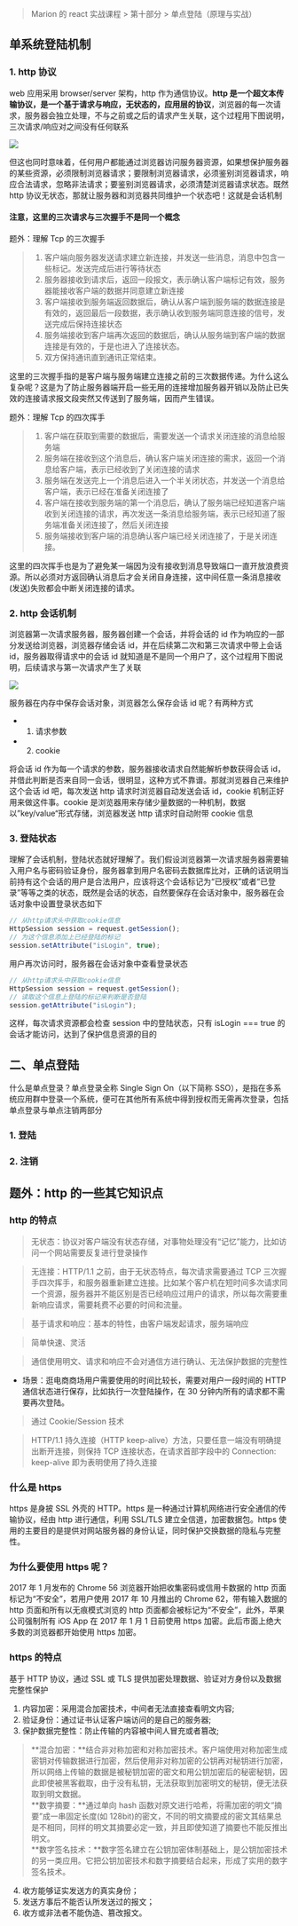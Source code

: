 > Marion 的 react 实战课程 > 第十部分 > 单点登陆（原理与实战）

## 单系统登陆机制

### 1. http 协议

web 应用采用 browser/server 架构，http 作为通信协议。**http 是一个超文本传输协议，是一个基于请求与响应，无状态的，应用层的协议**，浏览器的每一次请求，服务器会独立处理，不与之前或之后的请求产生关联，这个过程用下图说明，三次请求/响应对之间没有任何联系

<img src="../assets/images/unit_10/http.png" />

但这也同时意味着，任何用户都能通过浏览器访问服务器资源，如果想保护服务器的某些资源，必须限制浏览器请求；要限制浏览器请求，必须鉴别浏览器请求，响应合法请求，忽略非法请求；要鉴别浏览器请求，必须清楚浏览器请求状态。既然 http 协议无状态，那就让服务器和浏览器共同维护一个状态吧！这就是会话机制

#### 注意，这里的三次请求与三次握手不是同一个概念

题外：理解 Tcp 的三次握手

> 1. 客户端向服务器发送请求建立新连接，并发送一些消息，消息中包含一些标记。发送完成后进行等待状态
> 2. 服务器接收到请求后，返回一段报文，表示确认客户端标记有效，服务器能接收客户端的数据并同意建立新连接
> 3. 客户端接收到服务端返回数据后，确认从客户端到服务端的数据连接是有效的，返回最后一段数据，表示确认收到服务端同意连接的信号，发送完成后保持连接状态
> 4. 服务端接收到客户端再次返回的数据后，确认从服务端到客户端的数据连接是有效的，于是也进入了连接状态。
> 5. 双方保持通讯直到通讯正常结束。

这里的三次握手指的是客户端与服务端建立连接之前的三次数据传递。为什么这么复杂呢？这是为了防止服务器端开启一些无用的连接增加服务器开销以及防止已失效的连接请求报文段突然又传送到了服务端，因而产生错误。

题外：理解 Tcp 的四次挥手

> 1. 客户端在获取到需要的数据后，需要发送一个请求关闭连接的消息给服务端
> 2. 服务端在接收到这个消息后，确认客户端关闭连接的需求，返回一个消息给客户端，表示已经收到了关闭连接的请求
> 3. 服务端在发送完上一个消息后进入一个半关闭状态，并发送一个消息给客户端，表示已经在准备关闭连接了
> 4. 客户端在接收到服务端的第一个消息后，确认了服务端已经知道客户端收到关闭连接的请求，再次发送一条消息给服务端，表示已经知道了服务端准备关闭连接了，然后关闭连接
> 5. 服务端接收到客户端的消息确认客户端已经关闭连接了，于是关闭连接。

这里的四次挥手也是为了避免某一端因为没有接收到消息导致端口一直开放浪费资源。所以必须对方返回确认消息后才会关闭自身连接，这中间任意一条消息接收(发送)失败都会中断关闭连接的请求。

### 2. http 会话机制

浏览器第一次请求服务器，服务器创建一个会话，并将会话的 id 作为响应的一部分发送给浏览器，浏览器存储会话 id，并在后续第二次和第三次请求中带上会话 id，服务器取得请求中的会话 id 就知道是不是同一个用户了，这个过程用下图说明，后续请求与第一次请求产生了关联

<img src="../assets/images/unit_10/session.png" />

服务器在内存中保存会话对象，浏览器怎么保存会话 id 呢？有两种方式

- 1. 请求参数
- 2. cookie

将会话 id 作为每一个请求的参数，服务器接收请求自然能解析参数获得会话 id，并借此判断是否来自同一会话，很明显，这种方式不靠谱。那就浏览器自己来维护这个会话 id 吧，每次发送 http 请求时浏览器自动发送会话 id，cookie 机制正好用来做这件事。cookie 是浏览器用来存储少量数据的一种机制，数据以”key/value“形式存储，浏览器发送 http 请求时自动附带 cookie 信息

### 3. 登陆状态

理解了会话机制，登陆状态就好理解了。我们假设浏览器第一次请求服务器需要输入用户名与密码验证身份，服务器拿到用户名密码去数据库比对，正确的话说明当前持有这个会话的用户是合法用户，应该将这个会话标记为“已授权”或者“已登录”等等之类的状态，既然是会话的状态，自然要保存在会话对象中，服务器在会话对象中设置登录状态如下

```javascript
// 从http请求头中获取cookie信息
HttpSession session = request.getSession();
// 为这个信息添加上已经登陆的标记
session.setAttribute("isLogin", true);
```

用户再次访问时，服务器在会话对象中查看登录状态

```javascript
// 从http请求头中获取cookie信息
HttpSession session = request.getSession();
// 读取这个信息上登陆的标记来判断是否登陆
session.getAttribute("isLogin");
```

这样，每次请求资源都会检查 session 中的登陆状态，只有 isLogin === true 的会话才能访问，达到了保护信息资源的目的

## 二、单点登陆

什么是单点登录？单点登录全称 Single Sign On（以下简称 SSO），是指在多系统应用群中登录一个系统，便可在其他所有系统中得到授权而无需再次登录，包括单点登录与单点注销两部分

### 1. 登陆

### 2. 注销

## 题外：http 的一些其它知识点

### http 的特点

> 无状态：协议对客户端没有状态存储，对事物处理没有“记忆”能力，比如访问一个网站需要反复进行登录操作

> 无连接：HTTP/1.1 之前，由于无状态特点，每次请求需要通过 TCP 三次握手四次挥手，和服务器重新建立连接。比如某个客户机在短时间多次请求同一个资源，服务器并不能区别是否已经响应过用户的请求，所以每次需要重新响应请求，需要耗费不必要的时间和流量。

> 基于请求和响应：基本的特性，由客户端发起请求，服务端响应

> 简单快速、灵活

> 通信使用明文、请求和响应不会对通信方进行确认、无法保护数据的完整性

- 场景：逛电商商场用户需要使用的时间比较长，需要对用户一段时间的 HTTP 通信状态进行保存，比如执行一次登陆操作，在 30 分钟内所有的请求都不需要再次登陆。

> 通过 Cookie/Session 技术

> HTTP/1.1 持久连接（HTTP keep-alive）方法，只要任意一端没有明确提出断开连接，则保持 TCP 连接状态，在请求首部字段中的 Connection: keep-alive 即为表明使用了持久连接

### 什么是 https

https 是身披 SSL 外壳的 HTTP。https 是一种通过计算机网络进行安全通信的传输协议，经由 http 进行通信，利用 SSL/TLS 建立全信道，加密数据包。https 使用的主要目的是提供对网站服务器的身份认证，同时保护交换数据的隐私与完整性。

### 为什么要使用 https 呢？

2017 年 1 月发布的 Chrome 56 浏览器开始把收集密码或信用卡数据的 http 页面标记为“不安全”，若用户使用 2017 年 10 月推出的 Chrome 62，带有输入数据的 http 页面和所有以无痕模式浏览的 http 页面都会被标记为“不安全”，此外，苹果公司强制所有 iOS App 在 2017 年 1 月 1 日前使用 https 加密。此后市面上绝大多数的浏览器都开始使用 https 加密。

### https 的特点

基于 HTTP 协议，通过 SSL 或 TLS 提供加密处理数据、验证对方身份以及数据完整性保护

1. 内容加密：采用混合加密技术，中间者无法直接查看明文内容;
2. 验证身份：通过证书认证客户端访问的是自己的服务器;
3. 保护数据完整性：防止传输的内容被中间人冒充或者篡改;

> **混合加密：**结合非对称加密和对称加密技术。客户端使用对称加密生成密钥对传输数据进行加密，然后使用非对称加密的公钥再对秘钥进行加密，所以网络上传输的数据是被秘钥加密的密文和用公钥加密后的秘密秘钥，因此即使被黑客截取，由于没有私钥，无法获取到加密明文的秘钥，便无法获取到明文数据。  
> **数字摘要：**通过单向 hash 函数对原文进行哈希，将需加密的明文“摘要”成一串固定长度(如 128bit)的密文，不同的明文摘要成的密文其结果总是不相同，同样的明文其摘要必定一致，并且即使知道了摘要也不能反推出明文。  
> **数字签名技术：**数字签名建立在公钥加密体制基础上，是公钥加密技术的另一类应用。它把公钥加密技术和数字摘要结合起来，形成了实用的数字签名技术。

4. 收方能够证实发送方的真实身份；
5. 发送方事后不能否认所发送过的报文；
6. 收方或非法者不能伪造、篡改报文。
